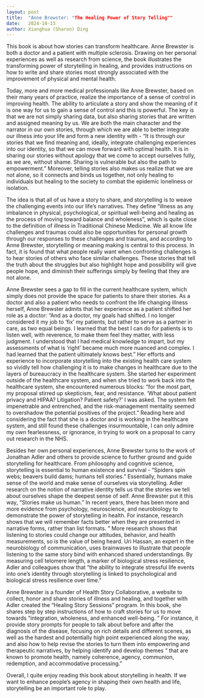 ```yaml
---
layout: post
title:  "Anne Brewster: "The Healing Power of Story Telling""
date:   2024-10-13
author: Xianghua (Sharon) Ding
---
```


<p class="intro"><span class="dropcap">This</span> book is about how stories can transform healthcare. Anne Brewster is both a doctor and a patient with multiple sclerosis. Drawing on her personal experiences as well as research from science, the book illustrates the transforming power of storytelling in healing, and provides instructions on how to write and share stories most strongly associated with the improvement of physical and mental health.</p>

Today, more and more medical professionals like Anne Brewster, based on their many years of practice, realize the importance of a sense of control in improving health. The ability to articulate a story and show the meaning of it is one way for us to gain a sense of control and this is powerful. The key is that we are not simply sharing data, but also sharing stories that are written and assigned meaning by us. We are both the main character and the narrator in our own stories, through which we are able to better integrate our illness into your life and form a new identity with - “It is through our stories that we find meaning and, ideally, integrate challenging experiences into our identity, so that we can move forward with optimal health. It is in sharing our stories without apology that we come to accept ourselves fully, as we are, without shame. Sharing is vulnerable but also the path to empowerment.”  Moreover, telling stories also makes us realize that we are not alone, so it connects and binds us together, not only healing to individuals but healing to the society to combat the epidemic loneliness or isolation.  

The idea is that all of us have a story to share, and storytelling is to weave the challenging events into our life’s narratives. They define “illness as any imbalance in physical, psychological, or spiritual well-being and healing as the process of moving toward balance and wholeness”, which is quite close to the definition of illness in Traditional Chinese Medicine. We all know life challenges and traumas could also be opportunities for personal growth through our responses to these challenges and traumas, and according to Anne Brewster, storytelling or meaning making is central to this process. In fact, it is found that what people really want when confronting challenges is to hear stories of others who face similar challenges. These stories that tell the truth about the struggles but also highlight hope and possibility will give people hope, and diminish their sufferings simply by feeling that they are not alone. 

Anne Brewster sees a gap to fill in the current healthcare system, which simply does not provide the space for patients to share their stories. As a doctor and also a patient who needs to confront the life changing illness herself, Anne Brewster admits that her experience as a patient shifted her role as a doctor: “And as a doctor, my goals had shifted. I no longer considered it my job to ‘fix’ my patients, but rather to serve as a partner in care, as two equal beings. I learned that the best I can do for patients is to listen well, with reverence, to make them feel they matter, with less judgment. I understood that I had medical knowledge to impart, but my assessments of what is ‘right’ became much more nuanced and complex. I had learned that the patient ultimately knows best.” Her efforts and experience to incorporate storytelling into the existing health care system so vividly tell how challenging it is to make changes in healthcare due to the layers of bureaucracy in the healthcare system. She started her experiment outside of the healthcare system, and when she tried to work back into the healthcare system, she encountered numerous blocks: “for the most part, my proposal stirred up skepticism, fear, and resistance. ‘What about patient privacy and HIPAA? Litigation? Patient safety?’ I was asked. The system felt impenetrable and entrenched, and the risk-management mentality seemed to overshadow the potential positives of the project.”  Reading here and considering the fact that she is a doctor and is working in the healthcare system, and still found these challenges insurmountable, I can only admire my own fearlessness, or ignorance, in trying to work on a proposal to carry out research in the NHS. 

Besides her own personal experiences, Anne Brewster turns to the work of Jonathan Adler and others to provide science to further ground and guide storytelling for healthcare. From philosophy and cognitive science, storytelling is essential to human existence and survival - “Spiders spin webs; beavers build dams; humans tell stories.” Essentially, humans make sense of the world and make sense of ourselves via storytelling. Adler research on the notion of narrative identity  tells us that the stories we tell about ourselves shape the deepest sense of self. Anne Brewster put it this way, “Stories make us human.”  In recent years, there has been more and more evidence from psychology, neuroscience, and neurobiology to demonstrate the power of storytelling in health. For instance, research shows that we will remember facts better when they are presented in narrative forms, rather than list formats. ” More research shows that listening to stories could change our attitudes, behavior, and health measurements, so is the value of being heard. Uri Hassan, an expert in the neurobiology of communication, uses brainwaves to illustrate that people listening to the same story bind with enhanced shared understandings.  By measuring cell telomere length, a marker of biological stress resilience,  Adler and colleagues show that “the ability to integrate stressful life events into one’s identity through storytelling is linked to psychological and biological stress resilience over time.”

Anne Brewster is a founder of Health Story Collaborative, a website to collect, honor and share stories of illness and healing,  and together with Adler created the “Healing Story Sessions” program. In this book, she shares step by step instructions of how to craft stories for us to move towards “integration, wholeness, and enhanced well-being. ” For instance, it provide story prompts for people to talk about before and after the diagnosis of the disease, focusing on rich details and different scenes, as well as the hardest and potentially high point experienced along the way, and also how to help revise the stories to turn them into empowering and therapeutic narratives, by helping identify and develop themes “ that are known to promote health, namely coherence, agency, communion, redemption, and accommodative processing.”

Overall, I quite enjoy reading this book about storytelling in health. If we want to enhance people’s agency in shaping their own health and life, storytelling be an important role to play.
